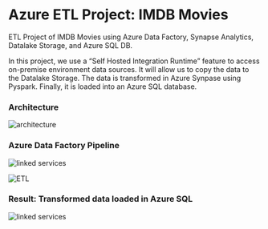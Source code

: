 # Azure ETL Project: IMDB Movies

ETL Project of IMDB Movies using Azure Data Factory, Synapse Analytics, Datalake Storage, and Azure SQL DB.

In this project, we use a “Self Hosted Integration Runtime” feature to access on-premise environment data sources.
It will allow us to copy the data to the Datalake Storage.
The data is transformed in Azure Synpase using Pyspark. Finally, it is loaded into an Azure SQL database.


### Architecture 

![architecture](https://drive.google.com/uc?id=1rG4AkjeGjXMjNHFDmMyMFyletJ33ZoiN)

### Azure Data Factory Pipeline

![linked services](https://drive.google.com/uc?id=1zJKSMLm9XxvFmH7TbXNzgRmggPYTG9Br)

![ETL](https://drive.google.com/uc?id=1vBauQqB060s_4CrU14kpCDzidDWWXcic)

### Result: Transformed data loaded in Azure SQL

![linked services](https://drive.google.com/uc?id=1RCXWlDVLwLMgWVdBcovCUUzBtNfhaLZl)
